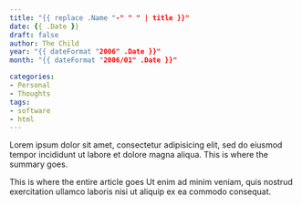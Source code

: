 ```yaml
---
title: "{{ replace .Name "-" " " | title }}"
date: {{ .Date }}
draft: false
author: The Child
year: "{{ dateFormat "2006" .Date }}"
month: "{{ dateFormat "2006/01" .Date }}"

categories:
- Personal
- Thoughts
tags:
- software
- html
---
```


Lorem ipsum dolor sit amet, consectetur adipisicing elit, sed do eiusmod
tempor incididunt ut labore et dolore magna aliqua.
This is where the summary goes.
<!--more-->

This is where the entire article goes
Ut enim ad minim veniam, quis nostrud exercitation ullamco laboris nisi ut
aliquip ex ea commodo consequat.
